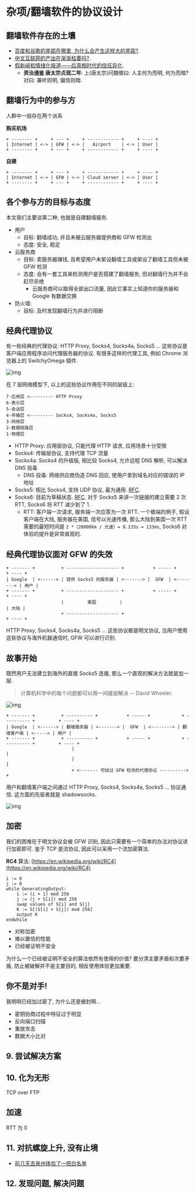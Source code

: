 # 杂项/翻墙软件的协议设计

## 翻墙软件存在的土壤

- [百度和谷歌的差距在哪里, 为什么会产生这样大的差距?](https://www.zhihu.com/question/39448356/answer/2350040602).
- [中文互联网的产出在渐渐枯萎吗?](https://www.zhihu.com/question/49684783).
- [假新闻和情绪化报道——后真相时代的信任异化](https://zhuanlan.zhihu.com/p/42989250).
    - **资治通鉴 唐太宗贞观二年**: 上(唐太宗)问魏徵曰: 人主何为而明, 何为而暗? 对曰: 兼听则明, 偏信则暗.

## 翻墙行为中的参与方

人群中一般存在两个派系

**购买机场**

```
+ -------- +     + --- +     + ------------ +     + ---- +
| Internet | <-> | GFW | <-> |   Airport    | <-> | User |
+ -------- +     + --- +     + ------------ +     + ---- +
```

**自建**

```
+ -------- +     + --- +     + ------------ +     + ---- +
| Internet | <-> | GFW | <-> | Cloud server | <-> | User |
+ -------- +     + --- +     + ------------ +     + ---- +
```

## 各个参与方的目标与态度

本文我们主要谈第二种, 也就是自建翻墙服务.

- 用户
    - 目标: 翻墙成功, 并且未被云服务器提供商和 GFW 检测出
    - 态度: 安全, 稳定
- 云服务商
    - 目标: 卖服务器赚钱, 且希望用户未架设翻墙工具或架设了翻墙工具但未被 GFW 检测
    - 态度: 会有一套工具来检测用户是否搭建了翻墙服务, 但对翻墙行为并不会赶尽杀绝
        - 云服务商可以取得全部出口流量, 因此它事实上知道你的服务器和 Google 有数据交换
- 防火墙:
    - 目标: 及时发现翻墙行为并进行阻断

## 经典代理协议

有一些经典的代理协议: HTTP Proxy, Socks4, Socks4a, Socks5 ... 这些协议是客户端应用程序访问代理服务器的协议. 有很多这样的代理工具, 例如 Chrome 浏览器上的 SwitchyOmega 插件.

![img](/img/misc/breakwall/switchy_omega.jpg)

在 7 层网络模型下, 以上的这些协议作用在不同的层级上:

```text
7-应用层 <--------- HTTP Proxy
6-表示层
5-会话层
4-传输层 <--------- Socks4, Socks4a, Socks5
3-网络层
2-数据链路层
1-物理层
```

- HTTP Proxy: 应用层协议, 只能代理 HTTP 请求, 应用场景十分受限
- Socks4: 传输层协议, 支持代理 TCP 流量
- Socks4a: Socks4 的升级版, 相比较 Socks4, 允许远程 DNS 解析, 可以解决 DNS 投毒
    - DNS 投毒: 网络供应商伪造 DNS 回应, 使用户拿到域名对应的错误的 IP 地址
- Socks5: 相比 Socks4, 支持 UDP 协议, 最为通用.  [RFC](https://datatracker.ietf.org/doc/html/rfc1928).
- Socks6: 目前为草稿状态. [RFC](https://tools.ietf.org/id/draft-olteanu-intarea-socks-6-00.html). 对于 Socks5 来讲一次链接的建立需要 2 次 RTT, Socks6 将 RTT 减少到了 1.
    - RTT: 客户端一次请求, 服务端一次应答为一次 RTT. 一个极端的例子, 假设客户端在大陆, 服务器在美国, 信号以光速传播, 那么大陆到美国一次 RTT 需要的最短时间是 `2 *（20000km / 光速）= 0.133s = 133ms`, Socks6 对体验的提升是非常直观的.

## 经典代理协议面对 GFW 的失效

```text
+ ------- +          + -------------------- +           + ----- +            + ---- +
| Google  | <------> | 提供 Socks5 的服务器 | <-------> |  GFW  | <--------> | 用户 |
+ ------- +          + -------------------- +           + ----- +            + ---- +
                     |         美国         |                                | 大陆 |
                     + -------------------- +                                + ---- +
```

HTTP Proxy, Socks4, Socks4a, Socks5 ... 这些协议都是明文协议, 当用户使用这些协议与海外机器通信时, GFW 可以进行识别.

## 故事开始

既然用户无法建立到海外的直接 Socks5 连接, 那么一个直观的解决方法就是加一层.

> 计算机科学中的每个问题都可以用一间接层解决 -- David Wheeler.

![img](/img/misc/breakwall/david_wheeler.jpg)

```
+ ------- +          + ---------- +           + ----- +            + ---------- +         + ---- +
| Google  | <------> | 翻墙服务器 | <-------> |  GFW  | <--------> | 翻墙客户端 | <-----> | 用户 |
+ ------- +          + ---------- +           + ----- +            + ---------- +         + ---- +
                         |                                                |
                         |                                                |
                         + <------- 可绕过 GFW 检测的代理协议 ----------> +
```

用户和翻墙客户端之间通过 HTTP Proxy, Socks4, Socks4a, Socks5 ... 协议通信. 这方面的先驱者就是 shadowsocks.

![img](/img/misc/breakwall/shadowsocks.png)

## 加密

我们的困难在于明文协议会被 GFW 识别, 因此只需要有一个简单的办法对协议进行加密即可. 鉴于 TCP 是流协议, 因此可以采用一个流加密算法.

**RC4** 算法: [https://en.wikipedia.org/wiki/RC4](https://en.wikipedia.org/wiki/RC4)

```text
i := 0
j := 0
while GeneratingOutput:
    i := (i + 1) mod 256
    j := (j + S[i]) mod 256
    swap values of S[i] and S[j]
    K := S[(S[i] + S[j]) mod 256]
    output K
endwhile
```

- 对称加密
- 难以置信的性能
- 已经被证明不安全

为什么一个已经被证明不安全的算法依然有使用的价值? 要分清主要矛盾和次要矛盾, 防止被破解并不是主要目的, 相反使用体验更加重要.

## 你不是对手!

我明明已经加过密了, 为什么还是被封啊...

- 密钥协商过程中特征过于明显
- 反向端口扫描
- 重放攻击
- 数据大小比对

## 9. 尝试解决方案

## 10. 化为无形

TCP over FTP

## 加速

RTT 为 0

## 11. 对抗螺旋上升, 没有止境

- [前几天去泉州体验了一把白名单](https://www.v2ex.com/t/851473)

## 12. 发现问题, 解决问题
